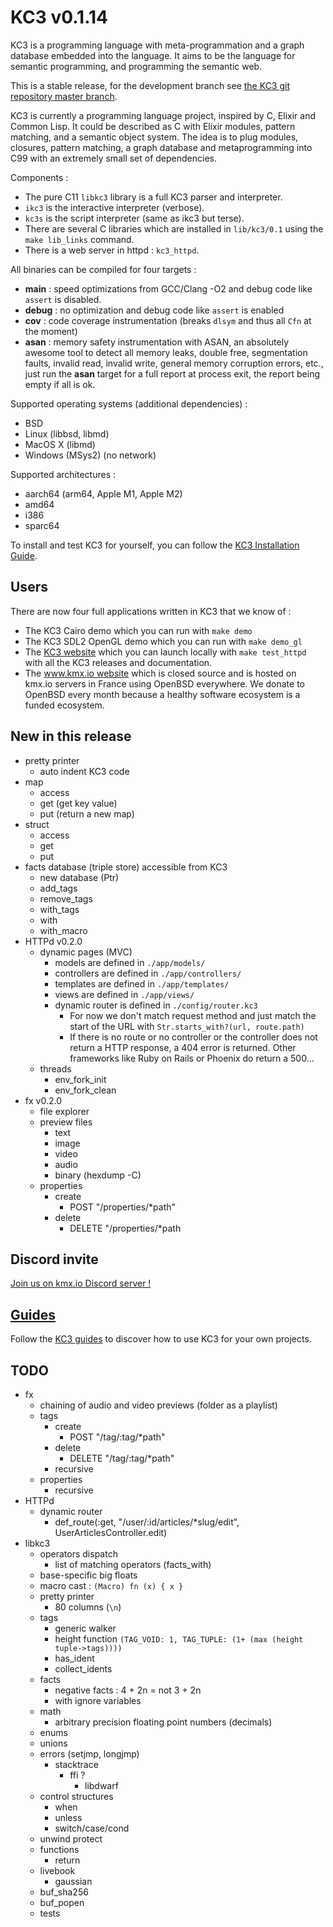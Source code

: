 # KC3 v0.1.14

KC3 is a programming language with meta-programmation and a graph
database embedded into the language. It aims to be the language
for semantic programming, and programming the semantic web.

This is a stable release, for the development branch see
[the KC3 git repository master branch](https://git.kmx.io/kc3-lang/kc3).

KC3 is currently a programming language project, inspired by C, Elixir
and Common Lisp. It could be described as C with Elixir modules,
pattern matching, and a semantic object system. The idea is to plug
modules, closures, pattern matching, a graph database and
metaprogramming into C99 with an extremely small set of dependencies.

Components :
 - The pure C11 `libkc3` library is a full KC3 parser and interpreter.
 - `ikc3` is the interactive interpreter (verbose).
 - `kc3s` is the script interpreter (same as ikc3 but terse).
 - There are several C libraries which are installed in `lib/kc3/0.1`
   using the `make lib_links` command.
 - There is a web server in httpd : `kc3_httpd`.

All binaries can be compiled for four targets :
 - __main__ : speed optimizations from GCC/Clang -O2 and
   debug code like `assert` is disabled.
 - __debug__ : no optimization and debug code like `assert` is enabled
 - __cov__ : code coverage instrumentation (breaks `dlsym` and thus
   all `Cfn` at the moment)
 - __asan__ : memory safety instrumentation with ASAN, an absolutely
   awesome tool to detect all memory leaks, double free, segmentation
   faults, invalid read, invalid write, general memory corruption
   errors, etc., just run the __asan__ target for a full report at
   process exit, the report being empty if all is ok.

Supported operating systems (additional dependencies) :
 - BSD
 - Linux (libbsd, libmd)
 - MacOS X (libmd)
 - Windows (MSys2) (no network)

Supported architectures :
 - aarch64 (arm64, Apple M1, Apple M2)
 - amd64
 - i386
 - sparc64

To install and test KC3 for yourself, you can follow the
[KC3 Installation Guide](https://kc3-lang.org/doc/3_Guides/3.1_Install).

## Users

There are now four full applications written in KC3 that we know of :
 - The KC3 Cairo demo which you can run with `make demo`
 - The KC3 SDL2 OpenGL demo which you can run with `make demo_gl`
 - The [KC3 website](https://kc3-lang.org/) which you can launch
   locally with `make test_httpd` with all the KC3 releases and
   documentation.
 - The [www.kmx.io website](https://www.kmx.io/) which is closed
   source and is hosted on kmx.io servers in France using OpenBSD
   everywhere. We donate to OpenBSD every month because a healthy
   software ecosystem is a funded ecosystem.


## New in this release

 - pretty printer
   - auto indent KC3 code
 - map
   - access
   - get (get key value)
   - put (return a new map)
 - struct
   - access
   - get
   - put
 - facts database (triple store) accessible from KC3
   - new database (Ptr)
   - add_tags
   - remove_tags
   - with_tags
   - with
   - with_macro
 - HTTPd v0.2.0
   - dynamic pages (MVC)
     - models are defined in `./app/models/`
     - controllers are defined in `./app/controllers/`
     - templates are defined in `./app/templates/`
     - views are defined in `./app/views/`
     - dynamic router is defined in `./config/router.kc3`
       - For now we don't match request method and just match the start of
         the URL with `Str.starts_with?(url, route.path)`
       - If there is no route or no controller or the controller does
         not return a HTTP response, a 404 error is returned. Other
         frameworks like Ruby on Rails or Phoenix do return a 500...
   - threads
     - env_fork_init
     - env_fork_clean
 - fx v0.2.0
   - file explorer
   - preview files
     - text
     - image
     - video
     - audio
     - binary (hexdump -C)
   - properties
     - create
       - POST "/properties/*path"
     - delete
       - DELETE "/properties/*path


## Discord invite

[Join us on kmx.io Discord server !](https://discord.gg/A4MWkpUDsG)


## [Guides](https://kc3-lang.org/doc/3_Guides)

Follow the [KC3 guides](https://kc3-lang.org/doc/3_Guides)
to discover how to use KC3 for your own projects.


## TODO

 - fx
   - chaining of audio and video previews (folder as a playlist)
   - tags
     - create
       - POST "/tag/:tag/*path"
     - delete
       - DELETE "/tag/:tag/*path"
     - recursive
   - properties
     - recursive
 - HTTPd
   - dynamic router
     - def_route(:get, "/user/:id/articles/*slug/edit", UserArticlesController.edit)
 - libkc3
   - operators dispatch
     - list of matching operators (facts_with)
   - base-specific big floats
   - macro cast : `(Macro) fn (x) { x }`
   - pretty printer
     - 80 columns (`\n`)
   - tags
     - generic walker
     - height function `(TAG_VOID: 1, TAG_TUPLE: (1+ (max (height tuple->tags))))`
     - has_ident
     - collect_idents
   - facts
     - negative facts : 4 + 2n = not 3 + 2n
     - with ignore variables
   - math
     - arbitrary precision floating point numbers (decimals)
   - enums
   - unions
   - errors (setjmp, longjmp)
     - stacktrace
       - ffi ?
         - libdwarf
   - control structures
     - when
     - unless
     - switch/case/cond
   - unwind protect
   - functions
     - return
   - livebook
     - gaussian
   - buf_sha256
   - buf_popen
   - tests
